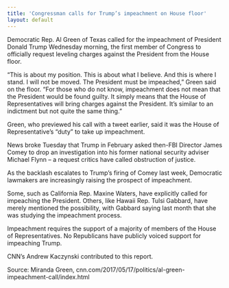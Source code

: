 ```yaml
---
title: 'Congressman calls for Trump’s impeachment on House floor'
layout: default
---
```


Democratic Rep. Al Green of Texas called for the impeachment of President Donald Trump Wednesday morning, the first member of Congress to officially request leveling charges against the President from the House floor.

“This is about my position. This is about what I believe. And this is where I stand. I will not be moved. The President must be impeached,” Green said on the floor. “For those who do not know, impeachment does not mean that the President would be found guilty. It simply means that the House of Representatives will bring charges against the President. It’s similar to an indictment but not quite the same thing.”

Green, who previewed his call with a tweet earlier, said it was the House of Representative’s “duty” to take up impeachment.

News broke Tuesday that Trump in February asked then-FBI Director James Comey to drop an investigation into his former national security adviser Michael Flynn – a request critics have called obstruction of justice.

As the backlash escalates to Trump’s firing of Comey last week, Democratic lawmakers are increasingly raising the prospect of impeachment.

Some, such as California Rep. Maxine Waters, have explicitly called for impeaching the President. Others, like Hawaii Rep. Tulsi Gabbard, have merely mentioned the possibility, with Gabbard saying last month that she was studying the impeachment process.

Impeachment requires the support of a majority of members of the House of Representatives. No Republicans have publicly voiced support for impeaching Trump.

CNN’s Andrew Kaczynski contributed to this report.

Source: Miranda Green, cnn.com/2017/05/17/politics/al-green-impeachment-call/index.html